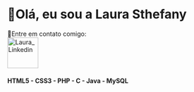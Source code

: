 # 💁Olá, eu sou a Laura Sthefany

🔮Entre em contato comigo: <br><a href="https://www.linkedin.com/in/laurasthefany/" target="_blank">
<img height="70px" margin-left="10px" alt="Laura_Linkedin" src="https://jewel-training.co.uk/wp-content/uploads/2018/02/linkedin-logo-white-png-image-15.png"></a>
#### HTML5 - CSS3 - PHP - C - Java - MySQL
